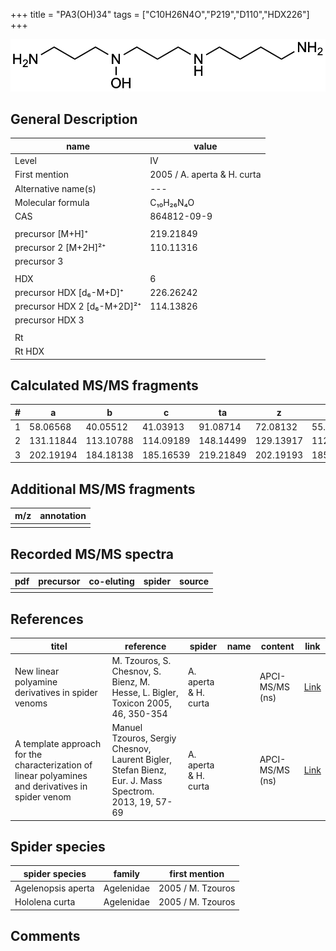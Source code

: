 +++
title = "PA3(OH)34"
tags = ["C10H26N4O","P219","D110","HDX226"]
+++

![](/img/PA3(OH)34.png)

## General Description

| name                        | value                       |
|-----------------------------|-----------------------------|
| Level                       | IV                          |
| First mention               | 2005 / A. aperta & H. curta |
| Alternative name(s)         | ---                         |
| Molecular formula           | C₁₀H₂₆N₄O                   |
| CAS                         | 864812-09-9                 |
|                             |                             |
| precursor   [M+H]⁺          | 219.21849                   |
| precursor 2 [M+2H]²⁺        | 110.11316                   |
| precursor 3                 |                             |
|                             |                             |
| HDX                         | 6                           |
| precursor HDX   [d₆-M+D]⁺   | 226.26242                   |
| precursor HDX 2 [d₆-M+2D]²⁺ | 114.13826                   |
| precursor HDX 3             |                             |
|                             |                             |
| Rt                          |                             |
| Rt HDX                      |                             |

## Calculated MS/MS fragments

| # | a         | b         | c         | ta        | z         | y         | tz        |
|---|-----------|-----------|-----------|-----------|-----------|-----------|-----------|
| 1 | 58.06568  | 40.05512  | 41.03913  | 91.08714  | 72.08132  | 55.05477  | 89.10787  |
| 2 | 131.11844 | 113.10788 | 114.09189 | 148.14499 | 129.13917 | 112.11262 | 162.16063 |
| 3 | 202.19194 | 184.18138 | 185.16539 | 219.21849 | 202.19193 | 185.16538 | 219.21848 |

## Additional MS/MS fragments

| m/z | annotation |
|-----|------------|
|     |            |

## Recorded MS/MS spectra

| pdf | precursor | co-eluting | spider | source |
|-----|-----------|------------|--------|--------|
|     |           |            |        |        |

## References

| titel                                                                                             | reference                                                                                            | spider               | name | content         | link                                                  |
|---------------------------------------------------------------------------------------------------|------------------------------------------------------------------------------------------------------|----------------------|------|-----------------|-------------------------------------------------------|
| New linear polyamine derivatives in spider venoms                                                 | M. Tzouros, S. Chesnov, S. Bienz, M. Hesse, L. Bigler, Toxicon 2005, 46, 350-354                     | A. aperta & H. curta |      | APCI-MS/MS (ns) | [Link](https://doi.org/10.1016/j.toxicon.2005.04.018) |
| A template approach for the characterization of linear polyamines and derivatives in spider venom | Manuel Tzouros, Sergiy Chesnov, Laurent Bigler, Stefan Bienz, Eur. J. Mass Spectrom. 2013, 19, 57-69 | A. aperta & H. curta |      | APCI-MS/MS (ns) | [Link](https://doi.org/10.1255/ejms.1213)             |

## Spider species

| spider species                    | family           | first mention          |
|-----------------------------------|------------------|------------------------|
| Agelenopsis aperta                | Agelenidae       | 2005 / M. Tzouros      |
| Hololena curta                    | Agelenidae       | 2005 / M. Tzouros      |

## Comments